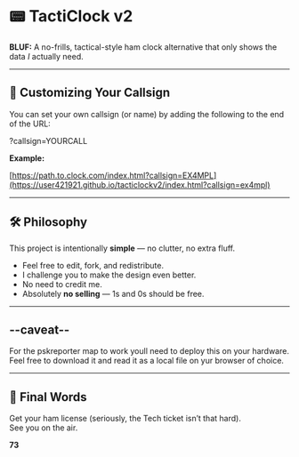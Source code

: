 # 📟 TactiClock v2  

**BLUF:** A no-frills, tactical-style ham clock alternative that only shows the data *I* actually need.  

---

## 🔧 Customizing Your Callsign  
You can set your own callsign (or name) by adding the following to the end of the URL:  

?callsign=YOURCALL

**Example:**  

[https://path.to.clock.com/index.html?callsign=EX4MPL](https://user421921.github.io/tacticlockv2/index.html?callsign=ex4mpl)

---

## 🛠 Philosophy  
This project is intentionally **simple** — no clutter, no extra fluff.  
- Feel free to edit, fork, and redistribute.  
- I challenge you to make the design even better.  
- No need to credit me.  
- Absolutely **no selling** — 1s and 0s should be free.  

---
## --caveat--
For the pskreporter map to work youll need to deploy this on your hardware. 
Feel free to download it and read it as a local file on yur browser of choice.

---

## 📡 Final Words  
Get your ham license (seriously, the Tech ticket isn’t that hard).  
See you on the air.  

**73**  
